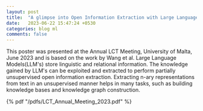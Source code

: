 ```yaml
---
layout: post
title:  "A glimpse into Open Information Extraction with Large Language Models"
date:   2023-06-22 15:47:24 +0530
categories: blog ml
comments: false
---
```

This poster was presented at the Annual LCT Meeting, University of Malta, June 2023 and is based on the work by Wang et al. Large Language Models(LLM's) store linguistic and relational information. The knowledge gained by LLM's can be exploited and extracted to perform partially unsupervised open information extraction. Extracting n-ary representations from text in an unsupervised manner helps in many tasks, such as building knowledge bases and knowledge graph construction.

<!--more-->

{% pdf "/pdfs/LCT_Annual_Meeting_2023.pdf" %}